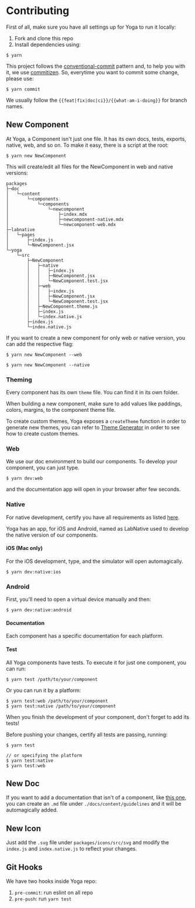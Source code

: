 # Contributing

First of all, make sure you have all settings up for Yoga to run it locally:

1. Fork and clone this repo
2. Install dependencies using:

```
$ yarn
```

This project follows the
[conventional-commit](https://www.conventionalcommits.org/en/v1.0.0/) pattern
and, to help you with it, we use
[commitizen](http://commitizen.github.io/cz-cli/). So, everytime you want to
commit some change, please use:

```
$ yarn commit
```

We usually follow the `{{feat|fix|doc|ci}}/{{what-am-i-doing}}` for branch names.

## New Component

At Yoga, a Component isn't just one file. It has its own docs, tests, exports,
native, web, and so on. To make it easy, there is a script at the root:

```
$ yarn new NewComponent
```

This will create/edit all files for the NewComponent in web and native versions:

```
packages
├─doc
│   └─content
│       └─components
│           └─components
│               └─newcomponent
│                   ├─index.mdx
│                   ├─newcomponent-native.mdx
│                   └─newcomponent-web.mdx
├─labnative
│   └─pages
│       ├─index.js
│       └─NewComponent.jsx
└─yoga
    └─src
        ├─NewComponent
        │   ├─native
        │   │   ├─index.js
        │   │   ├─NewComponent.jsx
        │   │   └─NewComponent.test.jsx
        │   ├─web
        │   │   ├─index.js
        │   │   ├─NewComponent.jsx
        │   │   └─NewComponent.test.jsx
        │   ├─NewComponent.theme.js
        │   ├─index.js
        │   └─index.native.js
        ├─index.js
        └─index.native.js
```

If you want to create a new component for only web or native version, you can add the respective flag:

```
$ yarn new NewComponent --web
```

```
$ yarn new NewComponent --native
```

### Theming

Every component has its own `theme` file. You can find it in its own folder.

When building a new component, make sure to add values like paddings, colors,
margins, to the component theme file.

To create custom themes, Yoga exposes a `createTheme` function in order to generate new themes, you can refer to [Theme Generator](https://gympass.github.io/yoga/components/theming/themeGenerator) in order to see how to create custom themes.

### Web

We use our doc environment to build our components. To develop your component,
you can just type.

```
$ yarn dev:web
```

and the documentation app will open in your browser after few seconds.

### Native

For native development, certify you have all requirements as listed
[here](https://reactnative.dev/docs/environment-setup).

Yoga has an app, for iOS and Android, named as LabNative used to develop the
native version of our components.

#### iOS (Mac only)

For the iOS development, type, and the simulator will open automagically.

```
$ yarn dev:native:ios
```

### Android

First, you'll need to open a virtual device manually and then:

```
$ yarn dev:native:android
```

#### Documentation

Each component has a specific documentation for each platform.

#### Test

All Yoga components have tests. To execute it for just one component, you
can run:

```
$ yarn test /path/to/your/component
```

Or you can run it by a platform:

```
$ yarn test:web /path/to/your/component
$ yarn test:native /path/to/your/component
```

When you finish the development of your component, don't forget to add its
tests!

Before pushing your changes, certify all tests are passing, running:

```
$ yarn test

// or specifying the platform
$ yarn test:native
$ yarn test:web
```

## New Doc

If you want to add a documentation that isn't of a component, like
[this one](https://gympass.github.io/yoga/guidelines/tokens), you can
create an `.md` file under `./docs/content/guidelines` and it will be automagically added.

## New Icon

Just add the `.svg` file under `packages/icons/src/svg` and modify the
`index.js` and `index.native.js` to reflect your changes.

## Git Hooks

We have two hooks inside Yoga repo:

1. `pre-commit`: run eslint on all repo
2. `pre-push`: run `yarn test`
